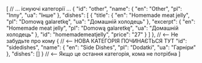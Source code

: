 [
  // ... існуючі категорії ...
  {
    "id": "other",
    "name": {
      "en": "Other",
      "pl": "Inny",
      "ua": "Інше"
    },
    "dishes": [
      {
        "title": {
          "en": "Homemade meat jelly",
          "pl": "Domową galaretkę",
          "ua": "Домашній холодець"
        },
        "excerpt": {
          "en": "Homemade meat jelly",
          "pl": "Domową galaretkę",
          "ua": "Домашній холодець"
        },
        "id": "homemademeatjelly",
        "price": "27"
      }
    ]
  }, // <-- Не забудьте про кому
  { // <-- НОВА КАТЕГОРІЯ ПОЧИНАЄТЬСЯ ТУТ
    "id": "sidedishes",
    "name": {
      "en": "Side Dishes",
      "pl": "Dodatki",
      "ua": "Гарніри"
    },
    "dishes": []
  } // <-- Якщо це остання категорія, кома не потрібна
]
